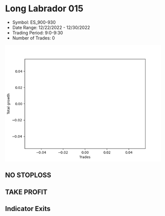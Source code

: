 # Long Labrador 015 
- Symbol: ES_900-930
- Date Range: 12/22/2022 - 12/30/2022
- Trading Period: 9:0-9:30
- Number of Trades: 0

![Plot](LongLabrador015ES_900-930.png)
## NO STOPLOSS














## TAKE PROFIT











## Indicator Exits

